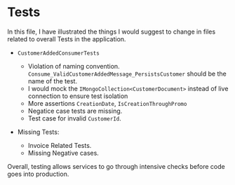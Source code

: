 # Tests

In this file, I have illustrated the things I would suggest to change in files related to overall Tests in the application.

- `CustomerAddedConsumerTests`
  - Violation of naming convention. `Consume_ValidCustomerAddedMessage_PersistsCustomer` should be the name of the test.
  - I would mock the `IMongoCollection<CustomerDocument>` instead of live connection to ensure test isolation
  - More assertions `CreationDate`, `IsCreationThroughPromo`
  - Negatice  case tests are missing.
  - Test case for invalid `CustomerId`.

- Missing Tests:
  - Invoice Related Tests.
  - Missing Negative cases.

Overall, testing allows services to go through intensive checks before code goes into production.
